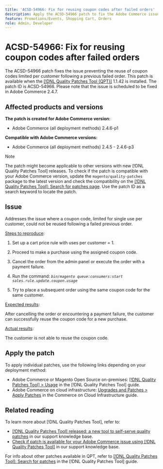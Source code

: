 ```yaml
---
title: 'ACSD-54966: Fix for reusing coupon codes after failed orders'
description: Apply the ACSD-54966 patch to fix the Adobe Commerce issue preventing the reuse of coupon codes limited per promotions and shopping cart following a previous failed order.
feature: Promotions/Events, Shopping Cart, Orders
role: Admin, Developer
---
```

# ACSD-54966: Fix for reusing coupon codes after failed orders

The ACSD-54966 patch fixes the issue preventing the reuse of coupon codes limited per customer following a previous failed order. This patch is available when the [[!DNL Quality Patches Tool (QPT)]](/help/announcements/adobe-commerce-announcements/magento-quality-patches-released-new-tool-to-self-serve-quality-patches.md) 1.1.42 is installed. The patch ID is ACSD-54966. Please note that the issue is scheduled to be fixed in Adobe Commerce 2.4.7.

## Affected products and versions

**The patch is created for Adobe Commerce version:**

* Adobe Commerce (all deployment methods) 2.4.6-p1

**Compatible with Adobe Commerce versions:**

* Adobe Commerce (all deployment methods) 2.4.5 - 2.4.6-p3

>[!NOTE]
>
>The patch might become applicable to other versions with new [!DNL Quality Patches Tool] releases. To check if the patch is compatible with your Adobe Commerce version, update the `magento/quality-patches` package to the latest version and check the compatibility on the [[!DNL Quality Patches Tool]: Search for patches page](https://experienceleague.adobe.com/tools/commerce-quality-patches/index.html). Use the patch ID as a search keyword to locate the patch.

## Issue

Addresses the issue where a coupon code, limited for single use per customer, could not be reused following a failed previous order. 

<u>Steps to reproduce</u>:

1. Set up a cart price rule with uses per customer = 1.
1. Proceed to make a purchase using the assigned coupon code.
1. Cancel the order from the admin panel or execute the order with a payment failure.
1. Run the command: *`bin/magento queue:consumers:start sales.rule.update.coupon.usage`*
    
1. Try to place a subsequent order using the same coupon code for the same customer.

<u>Expected results</u>:

After cancelling the order or encountering a payment failure, the customer can successfully reuse the coupon code for a new purchase.

<u>Actual results</u>:

The customer is not able to reuse the coupon code.

## Apply the patch

To apply individual patches, use the following links depending on your deployment method:

* Adobe Commerce or Magento Open Source on-premises: [[!DNL Quality Patches Tool] > Usage](https://experienceleague.adobe.com/docs/commerce-operations/tools/quality-patches-tool/usage.html) in the [!DNL Quality Patches Tool] guide.
* Adobe Commerce on cloud infrastructure: [Upgrades and Patches > Apply Patches](https://experienceleague.adobe.com/docs/commerce-cloud-service/user-guide/develop/upgrade/apply-patches.html) in the Commerce on Cloud Infrastructure guide.

## Related reading

To learn more about [!DNL Quality Patches Tool], refer to:

* [[!DNL Quality Patches Tool] released: a new tool to self-serve quality patches](/help/announcements/adobe-commerce-announcements/magento-quality-patches-released-new-tool-to-self-serve-quality-patches.md) in our support knowledge base.
* [Check if patch is available for your Adobe Commerce issue using [!DNL Quality Patches Tool]](/help/support-tools/patches-available-in-qpt-tool/check-patch-for-magento-issue-with-magento-quality-patches.md) in our support knowledge base.

For info about other patches available in QPT, refer to [[!DNL Quality Patches Tool]: Search for patches](https://experienceleague.adobe.com/tools/commerce-quality-patches/index.html) in the [!DNL Quality Patches Tool] guide.
